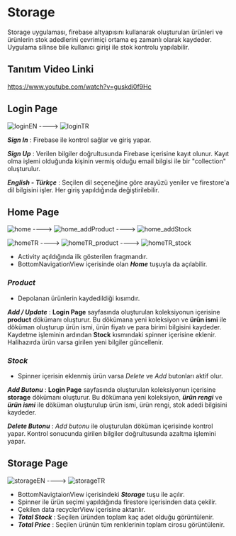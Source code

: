 # Storage
Storage uygulaması, firebase altyapısını kullanarak oluşturulan ürünleri ve ürünlerin stok adedlerini çevrimiçi ortama eş zamanlı olarak kaydeder. Uygulama silinse bile kullanıcı girişi ile stok kontrolu yapılabilir.

## Tanıtım Video Linki
https://www.youtube.com/watch?v=guskdi0f9Hc

## Login Page
![loginEN](https://github.com/Emreren11/Storage/assets/113580478/41815329-129d-46f0-b3cc-9530d40f37cd) ---->
![loginTR](https://github.com/Emreren11/Storage/assets/113580478/bb7ec402-8e24-4053-8ef3-f8d040eed756)

***Sign In*** : Firebase ile kontrol sağlar ve giriş yapar.

***Sign Up*** : Verilen bilgiler doğrultusunda Firebase içerisine kayıt olunur. Kayıt olma işlemi olduğunda kişinin vermiş olduğu email bilgisi ile bir "collection" oluşturulur.

***English - Türkçe*** : Seçilen dil seçeneğine göre arayüzü yeniler ve firestore'a dil bilgisini işler. Her giriş yapıldığında değiştirilebilir.


## Home Page
![home](https://github.com/Emreren11/Storage/assets/113580478/479d0e9d-6581-48ac-add5-1c9a43bbfb76) ---->
![home_addProduct](https://github.com/Emreren11/Storage/assets/113580478/34f25a33-346d-4d84-8a1d-599a8c342917) ---->
![home_addStock](https://github.com/Emreren11/Storage/assets/113580478/eb6787c1-066a-4a1a-a11c-2a26a6b14dcf)

![homeTR](https://github.com/Emreren11/Storage/assets/113580478/83e6adbd-42d8-42df-b426-e075bf5edd7f) ---->
![homeTR_product](https://github.com/Emreren11/Storage/assets/113580478/056e2215-a170-4d91-a49d-33202fb389b2) ---->
![homeTR_stock](https://github.com/Emreren11/Storage/assets/113580478/60ca9cb5-8f9d-480a-bdb2-861473dd9ded)

- Activity açıldığında ilk gösterilen fragmandır.
- BottomNavigationView içerisinde olan ***Home*** tuşuyla da açılabilir.

### ***Product*** 
- Depolanan ürünlerin kaydedildiği kısımdır.

***Add / Update*** : **Login Page** sayfasında oluşturulan koleksiyonun içerisine **product** dökümanı oluşturur. Bu dökümana yeni koleksiyon ve **ürün ismi** ile döküman oluşturup ürün ismi, ürün fiyatı ve para birimi bilgisini kaydeder. Kaydetme işleminin ardından **Stock** kısmındaki spinner içerisine eklenir. Halihazırda ürün varsa girilen yeni bilgiler güncellenir.

### ***Stock***
- Spinner içerisin eklenmiş ürün varsa *Delete* ve *Add* butonları aktif olur.

***Add Butonu*** : **Login Page** sayfasında oluşturulan koleksiyonun içerisine **storage** dökümanı oluşturur. Bu dökümana yeni koleksiyon, ***ürün rengi*** ve ***ürün ismi*** ile döküman oluşturulup ürün ismi, ürün rengi, stok adedi bilgisini kaydeder. 

***Delete Butonu*** : *Add butonu* ile oluşturulan döküman içerisinde kontrol yapar. Kontrol sonucunda girilen bilgiler doğrultusunda azaltma işlemini yapar.

## Storage Page
![storageEN](https://github.com/Emreren11/Storage/assets/113580478/bcb2e49a-1710-43af-8425-394002579b77) ---->
![storageTR](https://github.com/Emreren11/Storage/assets/113580478/73a2ca29-a718-4295-babd-6c6599bd2e88)

- BottomNavigtaionView içerisindeki ***Storage*** tuşu ile açılır.
- Spinner ile ürün seçimi yapıldığında firestore içerisinden data çekilir.
- Çekilen data recyclerView içerisine aktarılır.
- ***Total Stock*** : Seçilen üründen toplam kaç adet olduğu görüntülenir.
- ***Total Price*** : Seçilen ürünün tüm renklerinin toplam cirosu görüntülenir.
